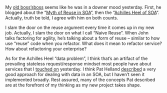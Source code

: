My [old
boss’s](http://blogs.technet.com/michael_platt)[boss](http://blogs.msdn.com/jdevados)
seems like he was in a downer mood yesterday. First, he blogged about
the “[Myth of Reuse in
SOA](http://blogs.msdn.com/jdevados/archive/2006/07/27/680756.aspx)“,
then the “[Achilles Heel of
SOA](http://blogs.msdn.com/jdevados/archive/2006/07/27/680765.aspx)“.
Actually, truth be told, I agree with him on both counts.

I slam the door on the reuse argument every time it comes up in my new
job. Actually, I slam the door on what I call “Naive Reuse”. When John
talks factoring for agility, he’s talking about a form of reuse –
similar to how use “reuse” code when you refactor. What does it mean to
refactor service? How about refactoring your enterprise?

As for the Achilles Heel “data problem”, I think that’s an artifact of
the prevailing stateless request/response mindset most people have about
services that I [touched
on](http://feeds.feedburner.com/~r/Devhawk/~3/6182983/Services+Arent+Stateless.aspx)
yesterday. I think Pat Helland
[described](http://msdn.microsoft.com/library/en-us/dnbda/html/dataoutsideinside.asp)
a very good approach for dealing with data in an SOA, but I haven’t seen
it implemented broadly. Rest assured, many of the concepts Pat described
are at the forefront of my thinking as my new project takes shape.
